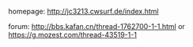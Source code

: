 homepage: http://jc3213.cwsurf.de/index.html

forum: http://bbs.kafan.cn/thread-1762700-1-1.html or https://g.mozest.com/thread-43519-1-1
